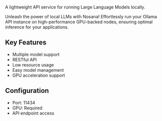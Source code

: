 A lightweight API service for running Large Language Models locally.

Unleash the power of local LLMs with Nosana! Effortlessly run your Ollama API instance on high-performance GPU-backed nodes, ensuring optimal inference for your applications.

## Key Features
- Multiple model support
- RESTful API
- Low resource usage
- Easy model management
- GPU acceleration support

## Configuration
- Port: 11434
- GPU: Required
- API endpoint access